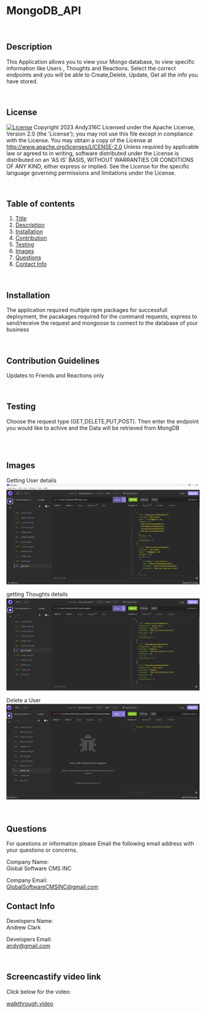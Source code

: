 # MongoDB_API
<div id='title'>

  </div>

  <br>
  <div id='desc'>

  ## Description
  This Application allows you to view your Mongo database, to view specific information like Users , Thoughts and Reactions. Select the correct endpoints and you will be able to Create,Delete, Update, Get all the info you have stored.
  </div>
  <br>

## License
  
  [![License](https://img.shields.io/badge/License-Apache_2.0-blue.svg)](https://opensource.org/licenses/Apache-2.0)  Copyright 2023 Andy316C Licensed under the Apache License, Version 2.0 (the 'License'); you may not use this file except in compliance with the License. You may obtain a copy of the License at http://www.apache.org/licenses/LICENSE-2.0 Unless required by applicable law or agreed to in writing, software distributed under the License is distributed on an 'AS IS' BASIS, WITHOUT WARRANTIES OR CONDITIONS OF ANY KIND, either express or implied. See the License for the specific language governing permissions and limitations under the License.


  <br>
  
  ## Table of contents
  <ol>
  <li><a href='#title'>Title</a></li>
  <li><a href='#desc'>Description</a></li>
  <li><a href='#install'>Installation</a></li>
  <li><a href='#cont'>Contribution</a></li>
  <li><a href='#test'>Testing</a></li>
  <li><a href='#images'>Images</a></li>
  <li><a href='#questions'>Questions</a></li>
  <li><a href='#contact'>Contact Info</a></li>
  </ol>
  <br>

  <div id='install'>

  ## Installation
  The application required multiple npm packages for successfull deployment, the pacakages required for the command requests, express to send/receive the request and mongoose to connect to the database of your business

  </div>
  <br>


  <div id='cont'>

  ## Contribution Guidelines
  Updates to Friends and Reactions only
  </div>
  <br>

  <div id='test'>

  ## Testing
  Choose the request type (GET,DELETE,PUT,POST). Then enter the endpoint you would like to achive and the Data will be retrieved from MongDB
  

<br>
  </div>
  <br>
   <div id='images'>

  ## Images
  Getting User details
  <img src= './images/user_get.png'>
  <br>

  getting Thoughts details
  <img src= './images/thoughts_get.png'>
  <br>

  Delete a User
  <img src= './images/delete_user.png'>
  <br>
  
  </div>

  <br>
  
  <div id='questions'>
  
  ## Questions
  
  For questions or information please Email the following email address with your questions or concerns.
  <br>

  Company Name:<br>
  Global Software CMS INC
  <br>

  Company Email: <br>
  GlobalSoftwareCMSINC@gmail.com
  </div>

   <div id='contact'>
  
  ## Contact Info
  Developers Name: <br>
  Andrew Clark
  <br>

  Developers Email: <br>
  andy@gmail.com

  </div>

   <div id='VideoLink'>
<br>

## Screencastify video link

Click below for the video:

<a href= "https://drive.google.com/file/d/14VJvl46eEg00-O_XOpEEQVd6-uN5xpKn/view">walkthrough video </a>

   </div>



  
